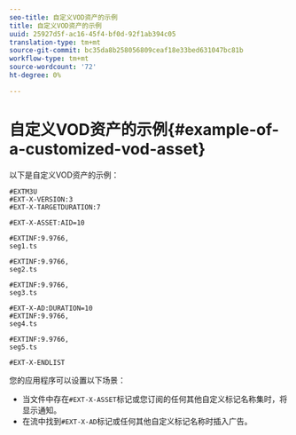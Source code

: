 ```yaml
---
seo-title: 自定义VOD资产的示例
title: 自定义VOD资产的示例
uuid: 25927d5f-ac16-45f4-bf0d-92f1ab394c05
translation-type: tm+mt
source-git-commit: bc35da8b258056809ceaf18e33bed631047bc81b
workflow-type: tm+mt
source-wordcount: '72'
ht-degree: 0%

---
```



# 自定义VOD资产的示例{#example-of-a-customized-vod-asset}

以下是自定义VOD资产的示例：

```
#EXTM3U
#EXT-X-VERSION:3
#EXT-X-TARGETDURATION:7
 
#EXT-X-ASSET:AID=10
 
#EXTINF:9.9766,
seg1.ts
 
#EXTINF:9.9766,
seg2.ts
 
#EXTINF:9.9766,
seg3.ts
 
#EXT-X-AD:DURATION=10
#EXTINF:9.9766,
seg4.ts
 
#EXTINF:9.9766,
seg5.ts
 
#EXT-X-ENDLIST
```

您的应用程序可以设置以下场景：

* 当文件中存在`#EXT-X-ASSET`标记或您订阅的任何其他自定义标记名称集时，将显示通知。
* 在流中找到`#EXT-X-AD`标记或任何其他自定义标记名称时插入广告。

